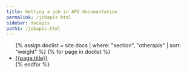 ```yaml
---
title: Getting a job in API documentation
permalink: /jobapis.html
sidebar: docapis
path1: /jobapis.html
---
```


<ul class="onPageMinitoc">
{% assign doclist = site.docs | where: "section", "otherapis" | sort: "weight" %}
{% for page in doclist %}
<li><a href="{{page.permalink | remove: "/" }}">{{page.title}}</a></li>
{% endfor %}
</ul>
